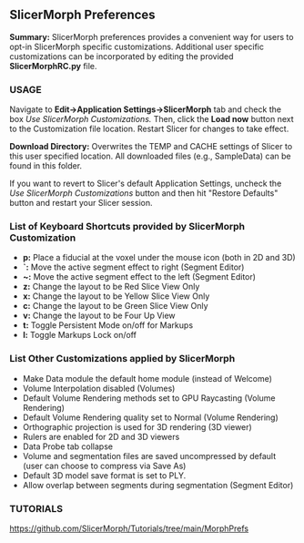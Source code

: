 ## SlicerMorph Preferences
**Summary:** SlicerMorph preferences provides a convenient way for users to opt-in SlicerMorph specific customizations. Additional user specific customizations can be incorporated by editing the provided **SlicerMorphRC.py** file.

### USAGE
Navigate to **Edit->Application Settings->SlicerMorph** tab and check the box _Use SlicerMorph Customizations._ Then, click the **Load now** button next to the Customization file location. Restart Slicer for changes to take effect.

**Download Directory:** Overwrites the TEMP and CACHE settings of Slicer to this user specified location. All downloaded files (e.g., SampleData) can be found in this folder.

If you want to revert to Slicer's default Application Settings, uncheck the _Use SlicerMorph Customizations_ button and then hit "Restore Defaults" button and restart your Slicer session.

### List of Keyboard Shortcuts provided by SlicerMorph Customization

* **p:** Place a fiducial at the voxel under the mouse icon (both in 2D and 3D)
* **`:** Move the active segment effect to right (Segment Editor)
* **~:** Move the active segment effect to the left (Segment Editor)
* **z:** Change the layout to be Red Slice View Only
* **x:** Change the layout to be Yellow Slice View Only
* **c:** Change the layout to be Green Slice View Only
* **v:** Change the layout to be Four Up View
* **t:**  Toggle Persistent Mode on/off for Markups
* **l:** Toggle Markups Lock on/off

### List Other Customizations applied by SlicerMorph
* Make Data module the default home module (instead of Welcome)
* Volume Interpolation disabled (Volumes)
* Default Volume Rendering methods set to GPU Raycasting (Volume Rendering)
* Default Volume Rendering quality set to Normal (Volume Rendering)
* Orthographic projection is used for 3D rendering (3D viewer)
* Rulers are enabled for 2D and 3D viewers
* Data Probe tab collapse
* Volume and segmentation files are saved uncompressed by default (user can choose to compress via Save As)
* Default 3D model save format is set to PLY.
* Allow overlap between segments during segmentation (Segment Editor)

### TUTORIALS
https://github.com/SlicerMorph/Tutorials/tree/main/MorphPrefs
